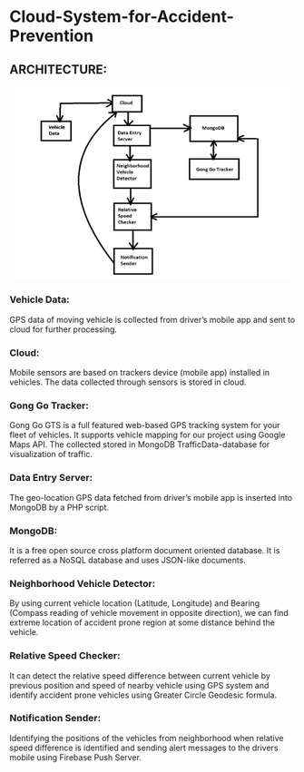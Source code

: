 # Cloud-System-for-Accident-Prevention

## ARCHITECTURE:  
![workflow](workflow.PNG)

### Vehicle Data: 
GPS data of moving vehicle is collected from driver’s mobile app and sent to cloud for further processing.

### Cloud: 
Mobile sensors are based on trackers device (mobile app) installed in vehicles. The data collected through sensors is stored in cloud. 

### Gong Go Tracker: 
Gong Go GTS is a full featured web-based GPS tracking system for your fleet of vehicles. It supports vehicle mapping for our project using Google Maps API. The collected stored in MongoDB TrafficData-database for visualization of traffic.

### Data Entry Server:
The geo-location GPS data fetched from driver’s mobile app is inserted into MongoDB by a PHP script.

### MongoDB: 
It is a free open source cross platform document oriented database. It is referred as a NoSQL database and uses JSON-like documents.

### Neighborhood Vehicle Detector: 
By using current vehicle location (Latitude, Longitude) and Bearing (Compass reading of vehicle movement in opposite direction), we can find extreme location of accident prone region at some distance behind the vehicle.

### Relative Speed Checker:
It can detect the relative speed difference between current vehicle by previous position and speed of nearby vehicle using GPS system and identify accident prone vehicles using Greater Circle Geodesic formula.

### Notification Sender: 
Identifying the positions of the vehicles from neighborhood when relative speed difference is identified and sending alert messages to the drivers mobile using Firebase Push Server.
